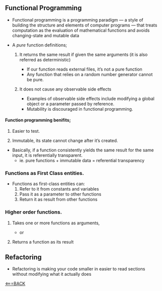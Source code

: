 ## Functional Programming

- Functional programming is a programming paradigm — a style of building the structure and elements of computer programs — that treats computation as the evaluation of mathematical functions and avoids changing-state and mutable data 

- A _pure_ function definitions;
    1. It returns the same result if given the same arguments (it is also referred as deterministic)

        - If our function reads external files, it’s not a pure function
        - Any function that relies on a random number generator cannot be pure.
       
    2. It does not cause any observable side effects

        - Examples of observable side effects include modifying a global object or a parameter passed by reference.
        - Mutability is discouraged in functional programming.

#### Function programming benifits;

1. Easier to test.

2. Immutable, its state cannot change after it’s created.

- Basically, if a function consistently yields the same result for the same input, it is referentially transparent.
    - ie. pure functions + immutable data = referential transparency

### Functions as First Class entities.

- Functions as first-class entities can:
    1. Refer to it from constants and variables
    2. Pass it as a parameter to other functions
    3. Return it as result from other functions


### Higher order functions.

1. Takes one or more functions as arguments,
 
    - or

2. Returns a function as its result


## Refactoring
- Refactoring is making your code smaller in easier to read sections without modifying what it actually does


[<===BACK](README.MD)